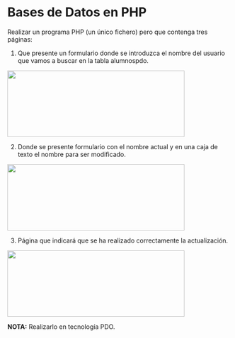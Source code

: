 # Bases de Datos en PHP

Realizar un programa PHP (un único fichero) pero que contenga tres páginas: 

1. Que presente un formulario donde se introduzca el nombre del usuario que vamos a buscar en la tabla alumnospdo.

<img src="Imagenes/01.png" width="400" height="150"> <br>

2. Donde se presente formulario con el nombre actual y en una caja de texto el nombre para ser modificado.

<img src="Imagenes/02.png" width="400" height="150"> <br>


3. Página que indicará que se ha realizado correctamente la actualización.

<img src="Imagenes/03.png" width="400" height="150"> <br>


**NOTA:** Realizarlo en tecnología PDO. 
